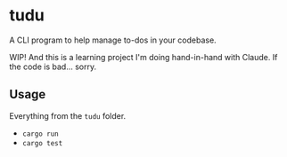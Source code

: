# tudu

A CLI program to help manage to-dos in your codebase.

WIP! And this is a learning project I'm doing hand-in-hand with Claude. If the code is bad... sorry.

## Usage

Everything from the `tudu` folder.

- `cargo run`
- `cargo test`
